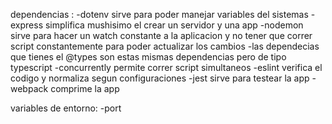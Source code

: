 dependencias :
-dotenv sirve para poder manejar variables del sistemas 
-express simplifica mushisimo el crear un servidor y una app
-nodemon sirve para hacer un watch constante a la aplicacion y no tener que correr script constantemente para poder actualizar los cambios
-las dependecias que tienes el @types son estas mismas dependencias pero de tipo typescript
-concurrently permite correr script simultaneos
-eslint verifica el codigo y normaliza segun configuraciones
-jest sirve para testear la app
-webpack comprime la app

variables de entorno:
-port

